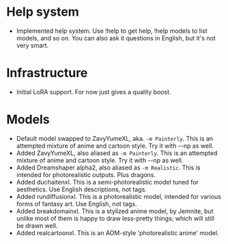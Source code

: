 # Help system
- Implemented help system. Use !help to get help, !help models to list models, and so on.
  You can also ask it questions in English, but it's not very smart.

# Infrastructure
- Initial LoRA support. For now just gives a quality boost.

# Models
- Default model swapped to ZavyYumeXL, aka. `-m Painterly`. This is an attempted mixture of anime and cartoon style. Try it with --np as well.
- Added ZavyYumeXL, also aliased as `-m Painterly`. This is an attempted mixture of anime and cartoon style. Try it with --np as well.
- Added Dreamshaper alpha2, also aliased as `-m Realistic`. This is intended for photorealistic outputs. Plus dragons.
- Added duchaitenxl. This is a semi-photorealistic model tuned for aesthetics. Use English descriptions, not tags.
- Added rundiffusionxl. This is a photorealistic model, intended for various forms of fantasy art. Use English, not tags.
- Added breakdomainxl. This is a stylized anime model, by Jemnite, but unlike most of them is happy to draw less-pretty things; which will still be drawn well.
- Added realcartoonxl. This is an AOM-style 'photorealistic anime' model.

